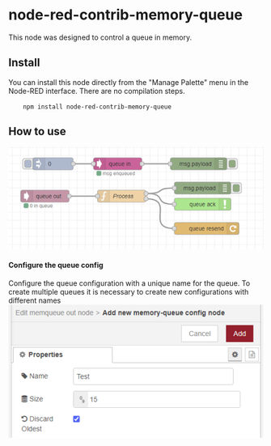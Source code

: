 # node-red-contrib-memory-queue

This node was designed to control a queue in memory.

Install
-----------
You can install this node directly from the "Manage Palette" menu in the Node-RED interface. There are no compilation steps.

        npm install node-red-contrib-memory-queue

How to use
-----------
![Example Flow](/example/flow_example.png)

#### Configure the queue config
Configure the queue configuration with a unique name for the queue. To create multiple queues it is necessary to create new configurations with different names
![Example Configure](/example/config_example.png)
